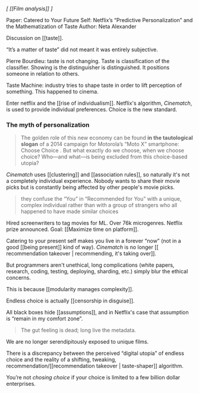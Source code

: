 *[ [[Film analysis]] ]*

Paper: Catered to Your Future Self: Netflix’s “Predictive Personalization” and the Mathematization of Taste
Author: Neta Alexander

Discussion on [[taste]].

“It’s a matter of taste” did not meant it was entirely subjective.

Pierre Bourdieu: taste is not changing. Taste is classification of the classifier. Showing is the distinguisher is distinguished. It positions someone in relation to others. 

Taste Machine: industry tries to shape taste in order to lift perception of something. This happened to cinema.

Enter netflix and the [[rise of individualism]].  Netflix's algorithm, *Cinematch*, is used to provide individual preferences. Choice is the new standard.

### The myth of personalization

>  The golden role of this new economy can be found **in the tautological slogan** of a 2014 campaign for Motorola’s “Moto X” smartphone: Choose Choice . But what exactly do we choose, when we choose choice? Who—and what—is being excluded from this choice-based utopia?

*Cinematch* uses [[clustering]] and [[association rules]], so naturally it's not a completely individual experience. Nobody wants to share their movie picks but is constantly being affected by other people's movie picks. 

> they confuse the “You” in “Recommended for You” with a unique, complex
individual rather than with a group of strangers who all happened to have made similar choices

Hired screenwriters to tag movies for ML. Over 76k microgenres. Netflix prize announced. Goal: [[Maximize time on platform]].

Catering to your present self makes you live in a forever “now” (not in a good [[being present]] kind of way). *Cinematch* is no longer [[ recommendation takeover | recommending, it's taking over]].

But programmers aren't unethical, long complications (white papers, research, coding, testing, deploying, sharding, etc.) simply blur the ethical concerns. 

This is because [[modularity manages complexity]].

Endless choice is actually [[censorship in disguise]]. 

All black boxes hide [[assumptions]], and in Netflix's case that assumption is “remain in my comfort zone”. 

> The gut feeling is dead; long live the metadata.

We are no longer serendipitously exposed to unique films. 

There is a discrepancy between the perceived “digital utopia” of endless choice and the reality of a shifting, tweaking, recommendation/[[recommendation takeover | taste-shaper]] algorithm. 

You’re not *chosing choice* if your choice is limited to a few billion dollar enterprises.